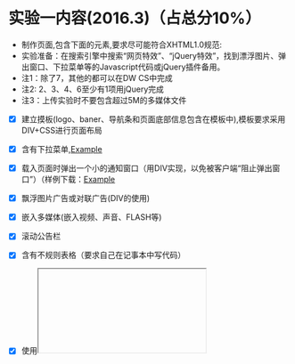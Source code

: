 
实验一内容(2016.3)（占总分10%）
===========

* 制作页面,包含下面的元素,要求尽可能符合XHTML1.0规范:
* 实验准备：在搜索引擎中搜索“网页特效”、“jQuery特效”，找到漂浮图片、弹出窗口、下拉菜单等的Javascript代码或jQuery插件备用。
* 注1：除了7，其他的都可以在DW CS中完成
* 注2: 2、3、4、6至少有1项用jQuery完成
* 注3：上传实验时不要包含超过5M的多媒体文件

* [x] 建立摸板(logo、baner、导航条和页面底部信息包含在模板中),模板要求采用DIV+CSS进行页面布局
* [x] 含有下拉菜单,[Example](http://www.divcss5.com/css-texiao/texiao758.shtml)
* [x] 载入页面时弹出一个小的通知窗口（用DIV实现，以免被客户端“阻止弹出窗口”）（样例下载：[Example](http://www.divcss5.com/css-texiao/texiao608.shtml)
* [x] 飘浮图片广告或对联广告(DIV的使用)
* [x] 嵌入多媒体(嵌入视频、声音、FLASH等)
* [x] 滚动公告栏
* [x] 含有不规则表格（要求自己在记事本中写代码）
* [x] 使用<iframe>，使得点击同一页面的链接，目标页面在iframe中显示
* [x] 含有图像地图（内容可移到热点时显示也可点击热点时显示，显示在层、窗口或iframe中）
* [x] 页面中使用多种学过的HTML标记,如无序列表、有序列表和定义列表,<img><table>等


